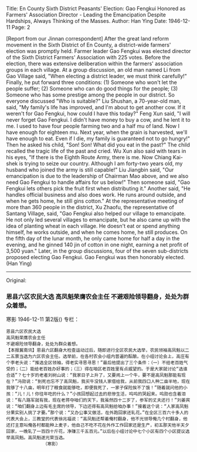 Title: En County Sixth District Peasants' Election: Gao Fengkui Honored as Farmers' Association Director - Leading the Emancipation Despite Hardships, Always Thinking of the Masses.
Author: Han Ying
Date: 1946-12-11
Page: 2

[Report from our Jinnan correspondent] After the great land reform movement in the Sixth District of En County, a district-wide farmers' election was promptly held. Farmer leader Gao Fengkui was elected director of the Sixth District Farmers' Association with 225 votes. Before the election, there was extensive deliberation within the farmers' association groups in each village. At a group discussion, an old man named Li from Gao Village said, "When electing a district leader, we must think carefully!" Finally, he put forward three conditions: (1) Someone who won't let the people suffer; (2) Someone who can do good things for the people; (3) Someone who has some prestige among the people in our district. So everyone discussed "Who is suitable?" Liu Shushan, a 70-year-old man, said, "My family's life has improved, and I'm about to get another cow. If it weren't for Gao Fengkui, how could I have this today?" Feng Xun said, "I will never forget Gao Fengkui. I didn't have money to buy a cow, and he lent it to me. I used to have four people farming two and a half mu of land. Now I have enough for eighteen mu. Next year, when the grain is harvested, we'll have enough to eat. Even if I die, my family is guaranteed not to go hungry!" Then he asked his child, "Son! Son! What did you eat in the past?" The child recalled the tragic life of the past and cried. Wu Xun also said with tears in his eyes, "If there is the Eighth Route Army, there is me. Now Chiang Kai-shek is trying to seize our country. Although I am forty-two years old, my husband who joined the army is still capable!" Liu Jiangbin said, "Our emancipation is due to the leadership of Chairman Mao above, and we also need Gao Fengkui to handle affairs for us below!" Then someone said, "Gao Fengkui lets others pick the fruit first when distributing it." Another said, "He handles official business and also does work. He runs around outside, and when he gets home, he still gins cotton." At the representative meeting of more than 360 people in the district, Xu Zhaofu, the representative of Santang Village, said, "Gao Fengkui also helped our village to emancipate. He not only led several villages to emancipate, but he also came up with the idea of ​​planting wheat in each village. He doesn't eat or spend anything himself, he works outside, and when he comes home, he still produces. On the fifth day of the lunar month, he only came home for half a day in the evening, and he ginned 140 jin of cotton in one night, earning a net profit of 3,500 yuan." Later, in the group discussions, four of the seven sub-districts proposed electing Gao Fengkui. Gao Fengkui was then honorably elected.
(Han Ying)



<hr /> 

Original: 


### 恩县六区农民大选  高凤魁荣膺农会主任  不避艰险领导翻身，处处为群众着想。
寒影
1946-12-11
第2版()
专栏：

    恩县六区农民大选
    高凤魁荣膺农会主任
    不避艰险领导翻身，处处为群众着想。
    【本报冀南讯】恩县六区翻身大检查运动过后，随即进行全区农民大选举，农民领袖高凤魁以二二五票当选为六区农会主任。选举前，在各村农会小组内普遍的酝酿。在小组讨论会上，高庄有个李老头说：“推选全区领袖，得老实寻思寻思！”最后他提出了三个条件：（一）不给老百姓气受的；（二）能给老百姓办好事的；（三）得在咱区老百姓里有点威望的。于是大家就讨论“选谁合适”？七十岁的老者刘树山说：“我家日子上升了，又要闹上一个牛，要不是高凤魁那能有现在？”冯勋说：“到死也忘不了高凤魁，我买牛没钱人家借给我，从前我四口人种二亩半地，现在我够了十八亩，明年打了粮食就能够吃，即便我死了，一家子保险挨不了饿！”随着就问他的小孩：“儿！儿！你往年吃的什么？”小孩回想起过去的悲惨生活，呜呜的哭起来。呜勋也含着泪说：“有八路军就有我，现在老蒋夺咱们的天下，我虽然四十二岁了，参军的丈夫还行！”刘姜宾说：“咱们翻身上边有毛主席的领导，下边还得有高凤魁给咱办事！”接着这个说：“人家高凤魁分果实别人挑了才要。”那个说：“又办公事又做活，在外跑回家还轧花。”在全区三百六十多人的代表大会上，三教堂的代表徐兆福说：“高凤魁还帮着俺村翻身，他不光领导俺几个村翻身，他还打主意叫俺各村都能种上麦子，他自己不吃不花在外作工作回家还是生产，初五那天他半天夕回家，一晚轧了一百四十斤花，净赚三千五百元。”以后在小组讨论中七个小区有四个小区提议选举高凤魁。高凤魁遂光荣当选。
                  （寒影）
